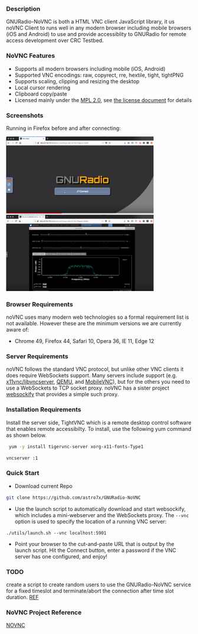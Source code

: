 
### Description

GNURadio-NoVNC is both a HTML VNC client JavaScript library, it us noVNC Client to runs well in any modern browser including mobile browsers (iOS and Android) to use and provide accessiblity to GNURadio for remote access development over CRC Testbed.

### NoVNC Features

* Supports all modern browsers including mobile (iOS, Android)
* Supported VNC encodings: raw, copyrect, rre, hextile, tight, tightPNG
* Supports scaling, clipping and resizing the desktop
* Local cursor rendering
* Clipboard copy/paste
* Licensed mainly under the [MPL 2.0](http://www.mozilla.org/MPL/2.0/), see
  [the license document](LICENSE.txt) for details

### Screenshots

Running in Firefox before and after connecting:

<img src="/img/login.png" width=400>&nbsp;
<img src="/img/connected.png" width=400>

### Browser Requirements

noVNC uses many modern web technologies so a formal requirement list is not available. However these are the minimum versions we are currently
aware of:
* Chrome 49, Firefox 44, Safari 10, Opera 36, IE 11, Edge 12


### Server Requirements

noVNC follows the standard VNC protocol, but unlike other VNC clients it does
require WebSockets support. Many servers include support (e.g.
[x11vnc/libvncserver](http://libvncserver.sourceforge.net/),
[QEMU](http://www.qemu.org/), and
[MobileVNC](http://www.smartlab.at/mobilevnc/)), but for the others you need to
use a WebSockets to TCP socket proxy. noVNC has a sister project
[websockify](https://github.com/novnc/websockify) that provides a simple such
proxy.


### Installation Requirements

Install the server side, TightVNC which is a remote desktop control software that enables remote accessibilty. To install, use the following yum command as shown below.
``` bash
 yum -y install tigervnc-server xorg-x11-fonts-Type1
```
``` bash
vncserver :1
```
### Quick Start

* Download current Repo
``` bash
git clone https://github.com/astro7x/GNURadio-NoVNC
```
* Use the launch script to automatically download and start websockify, which
  includes a mini-webserver and the WebSockets proxy. The `--vnc` option is
  used to specify the location of a running VNC server:
```
./utils/launch.sh --vnc localhost:5901
```

* Point your browser to the cut-and-paste URL that is output by the launch
  script. Hit the Connect button, enter a password if the VNC server has one
  configured, and enjoy!



### TODO
create a script to create random users to use the GNURadio-NoVNC service for a fixed timeslot and terminate/abort the connection after time slot duration.
[REF](https://www.howtoforge.com/vnc-server-installation-on-centos-7)


### NoVNC Project Reference
[NOVNC](http://novnc.com)


